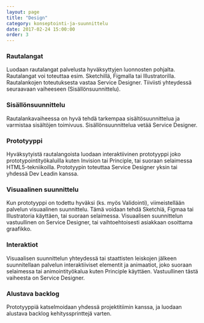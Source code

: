 ```yaml
---
layout: page
title: "Design"
category: konseptointi-ja-suunnittelu
date: 2017-02-24 15:00:00
order: 3
---
```


### Rautalangat

Luodaan rautalangat palvelusta hyväksyttyjen luonnosten pohjalta. Rautalangat voi toteuttaa esim. Sketchillä, Figmalla tai Illustratorilla. Rautalankojen toteutuksesta vastaa Service Designer. Tiiviisti yhteydessä seuraavaan vaiheeseen (Sisällönsuunnittelu).

### Sisällönsuunnittelu

Rautalankavaiheessa on hyvä tehdä tarkempaa sisältösuunnittelua ja varmistaa sisältöjen toimivuus. Sisällönsuunnittelua vetää Service Designer.

### Prototyyppi

Hyväksytyistä rautalangoista luodaan interaktiivinen prototyyppi joko prototypointityökaluilla kuten Invision tai Principle, tai suoraan selaimessa HTML5-tekniikoilla. Prototyypin toteuttaa Service Designer yksin tai yhdessä Dev Leadin kanssa.

### Visuaalinen suunnittelu

Kun prototyyppi on todettu hyväksi (ks. myös Validointi), viimeistellään palvelun visuaalinen suunnittelu. Tämä voidaan tehdä Sketchiä, Figmaa tai Illustratoria käyttäen, tai suoraan selaimessa. Visuaalisen suunnittelun vastuullinen on Service Designer, tai vaihtoehtoisesti asiakkaan osoittama graafikko.

### Interaktiot

Visuaalisen suunnittelun yhteydessä tai staattisten leiskojen jälkeen suunnitellaan palvelun interaktiiviset elementit ja animaatiot, joko suoraan selaimessa tai animointityökalua kuten Principle käyttäen. Vastuullinen tästä vaiheesta on Service Designer.

### Alustava backlog

Prototyyppiä katselmoidaan yhdessä projektitiimin kanssa, ja luodaan alustava backlog kehityssprinttejä varten.
